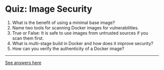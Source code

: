 # Quiz: Image Security

1. What is the benefit of using a minimal base image?
2. Name two tools for scanning Docker images for vulnerabilities.
3. True or False: It is safe to use images from untrusted sources if you scan them first.
4. What is multi-stage build in Docker and how does it improve security?
5. How can you verify the authenticity of a Docker image?

---

[See answers here](./quiz-image-answers.md)

